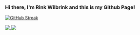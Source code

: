 ### Hi there, I'm Rink Wilbrink and this is my Github Page!

[![GitHub Streak](http://github-readme-streak-stats.herokuapp.com?user=RinkWilbrink&theme=material-palenight&background=30,e96443,904e95&hide_border=true&stroke=00A4DD)](https://git.io/streak-stats)

<a href="https://github.com/RinkWilbrink?tab=repositories">
  <img align="center" src="https://github-readme-stats.vercel.app/api?username=RinkWilbrink&theme=material-palenight&bg_color=0,e96443,904e95&hide_border=true&stroke=00A4DD)](www.google.com" />
</a>
<a href="https://github.com/RinkWilbrink?tab=repositories">
  <img align="center" src="https://github-readme-stats.vercel.app/api/top-langs/?username=RinkWilbrink&theme=material-palenight&bg_color=0,904e95,2c1e4f&layout=compact&hide_border=true&stroke=00A4DD)](https://github.com/anuraghazra/github-readme-stats" />
</a>
